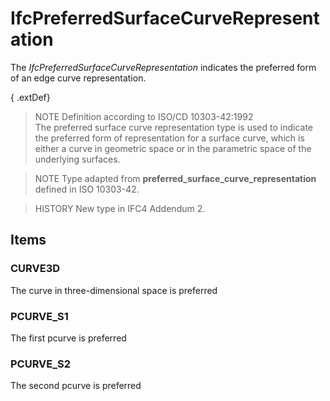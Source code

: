 # IfcPreferredSurfaceCurveRepresentation

The _IfcPreferredSurfaceCurveRepresentation_ indicates the preferred form of an edge curve representation.

{ .extDef}
> NOTE  Definition according to ISO/CD 10303-42:1992  
> The preferred surface curve representation type is used to indicate the preferred form of representation for a surface curve, which is either a curve in geometric space or in the parametric space of the underlying surfaces.

> NOTE  Type adapted from **preferred_surface_curve_representation** defined in ISO 10303-42.

> HISTORY  New type in IFC4 Addendum 2.

## Items

### CURVE3D
The curve in three-dimensional space is preferred

### PCURVE_S1
The first pcurve is preferred

### PCURVE_S2
The second pcurve is preferred
